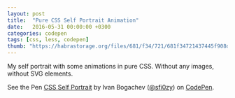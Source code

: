 ```yaml
---
layout: post
title:  "Pure CSS Self Portrait Animation"
date:   2016-05-31 00:00:00 +0300
categories: codepen
tags: [css, less, codepen]
thumb: "https://habrastorage.org/files/681/f34/721/681f34721437445f908dad336d596658.png"
---
```


My self portrait with some animations in pure CSS. Without any images, without SVG elements.

<p data-height="675" data-theme-id="light" data-slug-hash="KMwdpR" data-default-tab="result" data-user="sfi0zy" data-embed-version="2" class="codepen">See the Pen <a href="http://codepen.io/sfi0zy/pen/KMwdpR/">CSS Self Portrait</a> by Ivan Bogachev (<a href="http://codepen.io/sfi0zy">@sfi0zy</a>) on <a href="http://codepen.io">CodePen</a>.</p>
<script async src="//assets.codepen.io/assets/embed/ei.js"></script>

[demo-on-codepen]: http://codepen.io/sfi0zy/pen/KMwdpR
